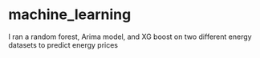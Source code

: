 # machine_learning
I ran a random forest, Arima model, and XG boost on two different energy datasets to predict energy prices
